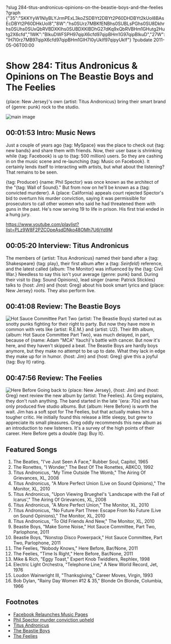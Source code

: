 ?slug 284-titus-andronicus-opinions-on-the-beastie-boys-and-the-feelies
?graph {"35":"SKKYyW1NIyBLYJrmPExL3koZSDBYt2DBYt2P60DHDBYt2kUol8BAsEcDBYt2P60DHkUol8","8W":"hs0SUrz7MBKfENBhs0SUBLsPGhs0SU8Dkhrhs0SUhs0SUxQbRVBDXKlhs0SUBDXKlBDhG27dKq9xQbRVBHm1GHutg2Hutg2X6cfd","1WK":"BIkuDWFSPH97qipX6cfd97qipBHm1G97qipBIkuD","27W":"lH7I0rz7MB97qipX6cfd97qipBHm1GlH7I0yUkIf97qipyUkIf"}
?pubdate 2011-05-06T00:00
# Show 284: Titus Andronicus & Opinions on The Beastie Boys and The Feelies
{place: New Jersey}'s own {artist: Titus Andronicus} bring their smart brand of {genre: punk} rock to the studio.

![main image](https://static.soundopinions.org/images/2011/titus.jpg)

## 00:01:53 Intro: Music News
Just a couple of years ago {tag: MySpace} was the place to check out {tag: new bands} and share them with friends. Now, their user base is shrinking while {tag: Facebook} is up to {tag: 500 million} users. So they are cashing in on the music scene and re-launching {tag: Music on Facebook}. It certainly lends itself to interacting with artists, but what about the listening? That remains to be seen.

{tag: Producer} {name: Phil Spector} was once known as the architect of the "{tag: Wall of Sound}." But from now on he'll be known as a {tag: convicted murderer}. A {place: California} appeals court rejected Spector's bid to overturn his murder conviction, saying it was permissible for prosecutors to call other women who said he had threatened them with guns in the past. He's now serving 19 to life in prison. His first trial ended in a hung jury.

https://www.youtube.com/playlist?list=PLz9W8F2PZCOpeAsdDNko48OMh7U6jYd9M

## 00:05:20 Interview: Titus Andronicus
The members of {artist: Titus Andronicus} named their band after a {tag: Shakespeare} {tag: play}, their first album after a {tag: *Seinfeld*} reference, and the latest called {album: The Monitor} was influenced by the {tag: Civil War.} Needless to say this isn't your average {genre: punk} band. During their visit to {tag: Sound Opinions}, lead singer {name: Patrick Stickles} talks to {host: Jim} and {host: Greg} about his book smart lyrics and {place: New Jersey} roots. They also perform live. 

## 00:41:08 Review: The Beastie Boys
![Hot Sauce Committee Part Two](https://static.soundopinions.org/assets/284/1WK0.jpg)
{artist: The Beastie Boys} started out as snotty punks fighting for their right to party. But now they have more in common with vets like {artist: R.E.M.} and {artist: U2}. Their 8th album, {album: Hot Sauce Committee Part Two}, was much delayed, in part, because of {name: Adam "MCA" Yauch}'s battle with cancer. But now it's here, and they haven't skipped a beat. The Beastie Boys are hardly boys anymore, but they make no attempt to be up to date. What they lack in edge they make up for in humor. {host: Jim} and {host: Greg} give this a joyful {tag: Buy It} rating.

## 00:47:56 Review: The Feelies
![Here Before](https://static.soundopinions.org/assets/284/27W0.jpg)
Going back to {place: New Jersey}, {host: Jim} and {host: Greg} next review the new album by {artist: The Feelies}. As Greg explains, they don't rush anything. The band started in the late '{era: 70s} and has only produced five studio albums. But {album: Here Before} is worth the wait. Jim has a soft spot for The Feelies, but that actually makes him a tougher critic. He initially found this release a little sleepy, but grew to appreciate its small pleasures. Greg oddly recommends this new album as an introduction to new listeners. It's a survey of the high points of their career. Here Before gets a double {tag: Buy It}.

## Featured Songs
1. The Beatles, "I've Just Seen A Face," Rubber Soul, Capitol, 1965
2. The Ronettes, "I Wonder," The Best Of The Ronettes, ABKCO, 1992
3. Titus Andronicus, "My Time Outside The Womb," The Airing Of Grievances, XL, 2008
4. Titus Andronicus, "A More Perfect Union (Live on Sound Opinions)," The Monitor, XL, 2010
5. Titus Andronicus, "Upon Viewing Brueghel's 'Landscape with the Fall of Icarus'," The Airing Of Grievances, XL, 2008
6. Titus Andronicus, "A More Perfect Union," The Monitor, XL, 2010
7. Titus Andronicus, "No Future Part Three: Escape From No Future (Live on Sound Opinions)," The Monitor, XL, 2010
8. Titus Andronicus, "To Old Friends And New," The Monitor, XL, 2010
9. Beastie Boys, "Make Some Noise," Hot Sauce Committee, Part Two, Parlophone, 2011
10. Beastie Boys, "Nonstop Disco Powerpack," Hot Sauce Committee, Part Two, Parlophone, 2011
11. The Feelies, "Nobody Knows," Here Before, Bar/None, 2011
12. The Feelies, "Time Is Right," Here Before, Bar/None, 2011
13. Mike & Rich, "Eggy Toast," Expert Knob Twiddlers, Rephlex, 1998
14. Electric Light Orchestra, "Telephone Line," A New World Record, Jet, 1976
15. Loudon Wainwright III, "Thanksgiving," Career Moves, Virgin, 1993
16. Bob Dylan, "Rainy Day Women #12 & 35," Blonde On Blonde, Columbia, 1966


## Footnotes
- [Facebook Relaunches Music Pages](http://www.sfweekly.com/shookdown/2011/05/03/facebook-relaunches-its-music-pages-but-whats-the-big-deal)
- [Phil Spector murder conviction upheld](http://www.rollingstone.com/music/news/phil-spector-murder-conviction-upheld-20110503)
- [Titus Andronicus](http://titusandronicus.net/)
- [The Beastie Boys](http://blog.beastieboys.com/)
- [The Feelies](http://thefeeliesweb.com/)

